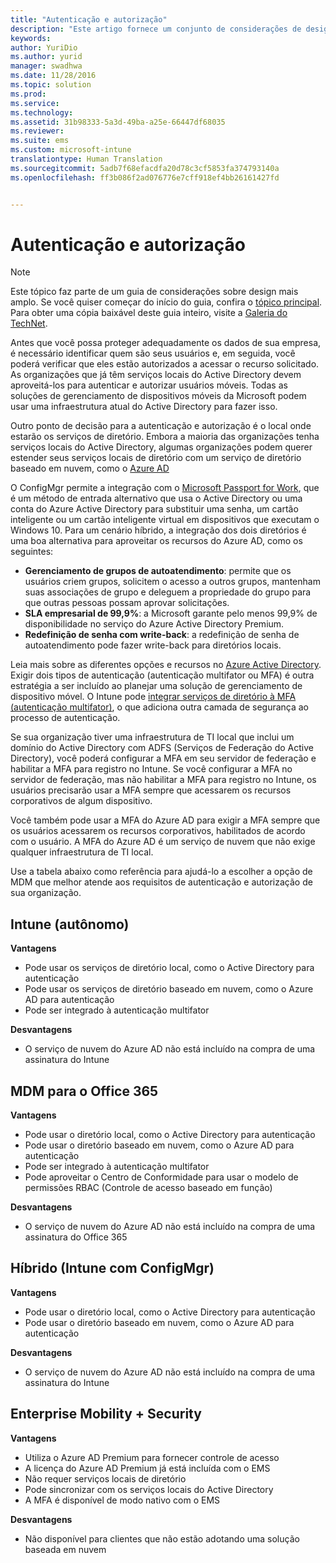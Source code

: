 ```yaml
---
title: "Autenticação e autorização"
description: "Este artigo fornece um conjunto de considerações de design para autenticação e autorização que devem ser usada em um cenário de gerenciamento de dispositivo móvel."
keywords: 
author: YuriDio
ms.author: yurid
manager: swadhwa
ms.date: 11/28/2016
ms.topic: solution
ms.prod: 
ms.service: 
ms.technology: 
ms.assetid: 31b98333-5a3d-49ba-a25e-66447df68035
ms.reviewer: 
ms.suite: ems
ms.custom: microsoft-intune
translationtype: Human Translation
ms.sourcegitcommit: 5adb7f68efacdfa20d78c3cf5853fa374793140a
ms.openlocfilehash: ff3b086f2ad076776e7cff918ef4bb26161427fd


---
```


# <a name="authentication-and-authorization"></a>Autenticação e autorização

>[!NOTE]
>Este tópico faz parte de um guia de considerações sobre design mais amplo. Se você quiser começar do início do guia, confira o [tópico principal](mdm-design-considerations-guide.md). Para obter uma cópia baixável deste guia inteiro, visite a [Galeria do TechNet](https://gallery.technet.microsoft.com/Mobile-Device-Management-7d401582).

Antes que você possa proteger adequadamente os dados de sua empresa, é necessário identificar quem são seus usuários e, em seguida, você poderá verificar que eles estão autorizados a acessar o recurso solicitado. As organizações que já têm serviços locais do Active Directory devem aproveitá-los para autenticar e autorizar usuários móveis. Todas as soluções de gerenciamento de dispositivos móveis da Microsoft podem usar uma infraestrutura atual do Active Directory para fazer isso. 

Outro ponto de decisão para a autenticação e autorização é o local onde estarão os serviços de diretório. Embora a maioria das organizações tenha serviços locais do Active Directory, algumas organizações podem querer estender seus serviços locais de diretório com um serviço de diretório baseado em nuvem, como o [Azure AD](http://azure.microsoft.com/documentation/articles/active-directory-whatis/) 

O ConfigMgr permite a integração com o [Microsoft Passport for Work](https://technet.microsoft.com/library/mt488797.aspx), que é um método de entrada alternativo que usa o Active Directory ou uma conta do Azure Active Directory para substituir uma senha, um cartão inteligente ou um cartão inteligente virtual em dispositivos que executam o Windows 10. Para um cenário híbrido, a integração dos dois diretórios é uma boa alternativa para aproveitar os recursos do Azure AD, como os seguintes:

- **Gerenciamento de grupos de autoatendimento**: permite que os usuários criem grupos, solicitem o acesso a outros grupos, mantenham suas associações de grupo e deleguem a propriedade do grupo para que outras pessoas possam aprovar solicitações.
- **SLA empresarial de 99,9%**:  a Microsoft garante pelo menos 99,9% de disponibilidade no serviço do Azure Active Directory Premium.
- **Redefinição de senha com write-back**: a redefinição de senha de autoatendimento pode fazer write-back para diretórios locais.

Leia mais sobre as diferentes opções e recursos no [Azure Active Directory](https://msdn.microsoft.com/library/azure/dn532272.aspx).
Exigir dois tipos de autenticação (autenticação multifator ou MFA) é outra estratégia a ser incluído ao planejar uma solução de gerenciamento de dispositivo móvel. O Intune pode [integrar serviços de diretório à MFA (autenticação multifator)](https://technet.microsoft.com/library/dn889751.aspx), o que adiciona outra camada de segurança ao processo de autenticação. 

Se sua organização tiver uma infraestrutura de TI local que inclui um domínio do Active Directory com ADFS (Serviços de Federação do Active Directory), você poderá configurar a MFA em seu servidor de federação e habilitar a MFA para registro no Intune. Se você configurar a MFA no servidor de federação, mas não habilitar a MFA para registro no Intune, os usuários precisarão usar a MFA sempre que acessarem os recursos corporativos de algum dispositivo. 

Você também pode usar a MFA do Azure AD para exigir a MFA sempre que os usuários acessarem os recursos corporativos, habilitados de acordo com o usuário. A MFA do Azure AD é um serviço de nuvem que não exige qualquer infraestrutura de TI local.

Use a tabela abaixo como referência para ajudá-lo a escolher a opção de MDM que melhor atende aos requisitos de autenticação e autorização de sua organização.

## <a name="intune-standalone"></a>Intune (autônomo)

**Vantagens**

- Pode usar os serviços de diretório local, como o Active Directory para autenticação
- Pode usar os serviços de diretório baseado em nuvem, como o Azure AD para autenticação
- Pode ser integrado à autenticação multifator

**Desvantagens**

- O serviço de nuvem do Azure AD não está incluído na compra de uma assinatura do Intune

## <a name="mdm-for-office-365"></a>MDM para o Office 365

**Vantagens**

- Pode usar o diretório local, como o Active Directory para autenticação
- Pode usar o diretório baseado em nuvem, como o Azure AD para autenticação
- Pode ser integrado à autenticação multifator
- Pode aproveitar o Centro de Conformidade para usar o modelo de permissões RBAC (Controle de acesso baseado em função)

**Desvantagens**

- O serviço de nuvem do Azure AD não está incluído na compra de uma assinatura do Office 365

## <a name="hybrid-intune-with-configmgr"></a>Híbrido (Intune com ConfigMgr)

**Vantagens**

- Pode usar o diretório local, como o Active Directory para autenticação
- Pode usar o diretório baseado em nuvem, como o Azure AD para autenticação

**Desvantagens**

- O serviço de nuvem do Azure AD não está incluído na compra de uma assinatura do Intune

## <a name="enterprise-mobility-security"></a>Enterprise Mobility + Security

**Vantagens**

- Utiliza o Azure AD Premium para fornecer controle de acesso
- A licença do Azure AD Premium já está incluída com o EMS
- Não requer serviços locais de diretório
- Pode sincronizar com os serviços locais do Active Directory
- A MFA é disponível de modo nativo com o EMS

**Desvantagens**

- Não disponível para clientes que não estão adotando uma solução baseada em nuvem




<!--HONumber=Nov16_HO4-->


